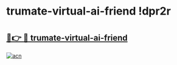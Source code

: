 # trumate-virtual-ai-friend !dpr2r

# <h2><a href="https://h414uh.esa.edu.pl?title=trumate-virtual-ai-friend&ref=dpr2r">🔗👉 🔴 trumate-virtual-ai-friend</a></h2>

[![acn](https://github.com/user-attachments/assets/0f9c940e-d8b0-45ae-aac7-cd30a18b3e1c)](https://h414uh.esa.edu.pl?title=trumate-virtual-ai-friend&ref=dpr2r)

